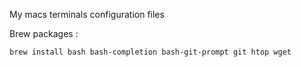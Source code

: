 My macs terminals configuration files

Brew packages :
```
brew install bash bash-completion bash-git-prompt git htop wget
```
